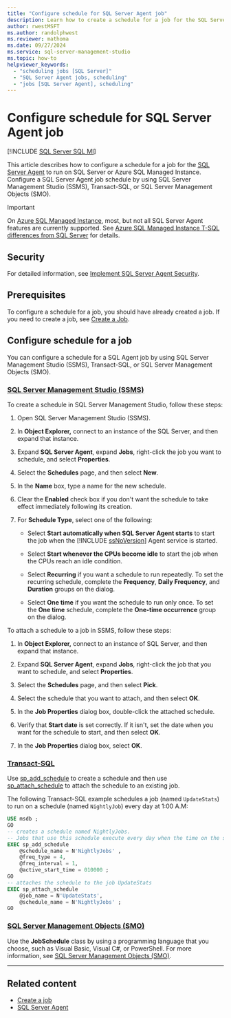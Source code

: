 ```yaml
---
title: "Configure schedule for SQL Server Agent job"
description: Learn how to create a schedule for a job for the SQL Server Agent to run with SQL Server or Azure SQL Managed Instance by using SQL Server Management Studio (SSMS), Transact-SQL, or SQL Server Management Objects (SMO).
author: rwestMSFT
ms.author: randolphwest
ms.reviewer: mathoma
ms.date: 09/27/2024
ms.service: sql-server-management-studio
ms.topic: how-to
helpviewer_keywords:
  - "scheduling jobs [SQL Server]"
  - "SQL Server Agent jobs, scheduling"
  - "jobs [SQL Server Agent], scheduling"
---
```

# Configure schedule for SQL Server Agent job

[!INCLUDE [SQL Server SQL MI](../includes/applies-to-version/sql-asdbmi.md)]

This article describes how to configure a schedule for a job for the [SQL Server Agent](sql-server-agent.md) to run on SQL Server or Azure SQL Managed Instance. Configure a SQL Server Agent job schedule by using SQL Server Management Studio (SSMS), Transact-SQL, or SQL Server Management Objects (SMO). 

> [!IMPORTANT]  
> On [Azure SQL Managed Instance](/azure/sql-database/sql-database-managed-instance), most, but not all SQL Server Agent features are currently supported. See [Azure SQL Managed Instance T-SQL differences from SQL Server](/azure/sql-database/sql-database-managed-instance-transact-sql-information#sql-server-agent) for details.


## <a name="Security"></a>Security

For detailed information, see [Implement SQL Server Agent Security](implement-sql-server-agent-security.md).

## Prerequisites

To configure a schedule for a job, you should have already created a job. If you need to create a job, see [Create a Job](create-a-job.md).

## Configure schedule for a job

You can configure a schedule for a SQL Agent job by using SQL Server Management Studio (SSMS), Transact-SQL, or SQL Server Management Objects (SMO).

### [SQL Server Management Studio (SSMS)](#tab/ssms)

To create a schedule in SQL Server Management Studio, follow these steps:

1. Open SQL Server Management Studio (SSMS). 

1. In **Object Explorer,** connect to an instance of the SQL Server, and then expand that instance.

1. Expand **SQL Server Agent**, expand **Jobs**, right-click the job you want to schedule, and select **Properties**.

1. Select the **Schedules** page, and then select **New**.

1. In the **Name** box, type a name for the new schedule.

1. Clear the **Enabled** check box if you don't want the schedule to take effect immediately following its creation.

1. For **Schedule Type**, select one of the following:

    -   Select **Start automatically when SQL Server Agent starts** to start the job when the [!INCLUDE [ssNoVersion](../includes/ssnoversion-md.md)] Agent service is started.

    -   Select **Start whenever the CPUs become idle** to start the job when the CPUs reach an idle condition.

    -   Select **Recurring** if you want a schedule to run repeatedly. To set the recurring schedule, complete the **Frequency**, **Daily Frequency**, and **Duration** groups on the dialog.

    -   Select **One time** if you want the schedule to run only once. To set the **One time** schedule, complete the **One-time occurrence** group on the dialog.

To attach a schedule to a job in SSMS, follow these steps: 

1. In **Object Explorer,** connect to an instance of SQL Server, and then expand that instance.

1. Expand **SQL Server Agent**, expand **Jobs**, right-click the job that you want to schedule, and select **Properties**.

1. Select the **Schedules** page, and then select **Pick**.

1. Select the schedule that you want to attach, and then select **OK**.

1. In the **Job Properties** dialog box, double-click the attached schedule.

1. Verify that **Start date** is set correctly. If it isn't, set the date when you want for the schedule to start, and then select **OK**.

1. In the **Job Properties** dialog box, select **OK**.

### [Transact-SQL](#tab/tsql)

Use [sp_add_schedule](/sql/relational-databases/system-stored-procedures/sp-add-schedule-transact-sql) to create a schedule and then use [sp_attach_schedule](/sql/relational-databases/system-stored-procedures/sp-attach-schedule-transact-sql) to attach the schedule to an existing job.

The following Transact-SQL example schedules a job (named `UpdateStats`) to run on a schedule (named `NightlyJob`) every day at 1:00 A.M: 

```sql
USE msdb ;
GO
-- creates a schedule named NightlyJobs.
-- Jobs that use this schedule execute every day when the time on the server is 01:00.
EXEC sp_add_schedule
    @schedule_name = N'NightlyJobs' ,
    @freq_type = 4,
    @freq_interval = 1,
    @active_start_time = 010000 ;
GO
-- attaches the schedule to the job UpdateStats
EXEC sp_attach_schedule
    @job_name = N'UpdateStats',
    @schedule_name = N'NightlyJobs' ;
GO
```

### [SQL Server Management Objects (SMO)](#tab/smo)


Use the **JobSchedule** class by using a programming language that you choose, such as Visual Basic, Visual C#, or PowerShell. For more information, see [SQL Server Management Objects (SMO)](/sql/relational-databases/server-management-objects-smo/sql-server-management-objects-smo-programming-guide).

---


## Related content

- [Create a job](create-a-job.md)
- [SQL Server Agent](sql-server-agent.md)
